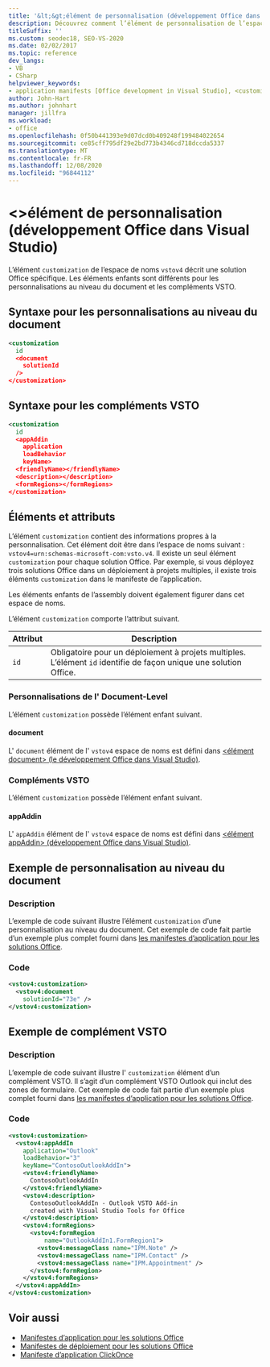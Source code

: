 ```yaml
---
title: '&lt;&gt;élément de personnalisation (développement Office dans Visual Studio)'
description: Découvrez comment l’élément de personnalisation de l’espace de noms vstov4 décrit une solution Office spécifique.
titleSuffix: ''
ms.custom: seodec18, SEO-VS-2020
ms.date: 02/02/2017
ms.topic: reference
dev_langs:
- VB
- CSharp
helpviewer_keywords:
- application manifests [Office development in Visual Studio], <customization> element
author: John-Hart
ms.author: johnhart
manager: jillfra
ms.workload:
- office
ms.openlocfilehash: 0f50b441393e9d07dcd0b409248f199484022654
ms.sourcegitcommit: ce85cff795df29e2bd773b4346cd718dccda5337
ms.translationtype: MT
ms.contentlocale: fr-FR
ms.lasthandoff: 12/08/2020
ms.locfileid: "96844112"
---
```

# <a name="ltcustomizationgt-element-office-development-in-visual-studio"></a>&lt;&gt;élément de personnalisation (développement Office dans Visual Studio)
  L’élément `customization` de l’espace de noms `vstov4` décrit une solution Office spécifique. Les éléments enfants sont différents pour les personnalisations au niveau du document et les compléments VSTO.

## <a name="syntax-for-document-level-customizations"></a>Syntaxe pour les personnalisations au niveau du document

```xml
<customization
  id
  <document
    solutionId
  />
</customization>
```

## <a name="syntax-for-vsto-add-ins"></a>Syntaxe pour les compléments VSTO

```xml
<customization
  id
  <appAddin
    application
    loadBehavior
    keyName>
  <friendlyName></friendlyName>
  <description></description>
  <formRegions></formRegions>
</customization>
```

## <a name="elements-and-attributes"></a>Éléments et attributs
 L’élément `customization` contient des informations propres à la personnalisation. Cet élément doit être dans l’espace de noms suivant : `vstov4=urn:schemas-microsoft-com:vsto.v4`. Il existe un seul élément `customization` pour chaque solution Office. Par exemple, si vous déployez trois solutions Office dans un déploiement à projets multiples, il existe trois éléments `customization` dans le manifeste de l’application.

 Les éléments enfants de l’assembly doivent également figurer dans cet espace de noms.

 L’élément `customization` comporte l’attribut suivant.

|Attribut|Description|
|---------------|-----------------|
|`id`|Obligatoire pour un déploiement à projets multiples. L’élément `id` identifie de façon unique une solution Office.|

### <a name="document-level-customizations"></a>Personnalisations de l' Document-Level
 L’élément `customization` possède l’élément enfant suivant.

#### <a name="document"></a>document
 L' `document` élément de l' `vstov4` espace de noms est défini dans [&#60;élément document&#62; &#40;le développement Office dans Visual Studio&#41;](../vsto/document-element-office-development-in-visual-studio.md).

### <a name="vsto-add-ins"></a>Compléments VSTO
 L’élément `customization` possède l’élément enfant suivant.

#### <a name="appaddin"></a>appAddin
 L' `appAddin` élément de l' `vstov4` espace de noms est défini dans [&#60;élément appAddin&#62; &#40;développement Office dans Visual Studio&#41;](../vsto/appaddin-element-office-development-in-visual-studio.md).

## <a name="example-of-a-document-level-customization"></a>Exemple de personnalisation au niveau du document

### <a name="description"></a>Description
 L’exemple de code suivant illustre l’élément `customization` d’une personnalisation au niveau du document. Cet exemple de code fait partie d’un exemple plus complet fourni dans [les manifestes d’application pour les solutions Office](../vsto/application-manifests-for-office-solutions.md).

### <a name="code"></a>Code

```xml
<vstov4:customization>
  <vstov4:document
    solutionId="73e" />
</vstov4:customization>
```

## <a name="example-of-a-vsto-add-in"></a>Exemple de complément VSTO

### <a name="description"></a>Description
 L’exemple de code suivant illustre l' `customization` élément d’un complément VSTO. Il s’agit d’un complément VSTO Outlook qui inclut des zones de formulaire. Cet exemple de code fait partie d’un exemple plus complet fourni dans [les manifestes d’application pour les solutions Office](../vsto/application-manifests-for-office-solutions.md).

### <a name="code"></a>Code

```xml
<vstov4:customization>
  <vstov4:appAddIn
    application="Outlook"
    loadBehavior="3"
    keyName="ContosoOutlookAddIn">
    <vstov4:friendlyName>
      ContosoOutlookAddIn
    </vstov4:friendlyName>
    <vstov4:description>
      ContosoOutlookAddIn - Outlook VSTO Add-in
      created with Visual Studio Tools for Office
    </vstov4:description>
    <vstov4:formRegions>
      <vstov4:formRegion
          name="OutlookAddIn1.FormRegion1">
        <vstov4:messageClass name="IPM.Note" />
        <vstov4:messageClass name="IPM.Contact" />
        <vstov4:messageClass name="IPM.Appointment" />
      </vstov4:formRegion>
    </vstov4:formRegions>
  </vstov4:appAddIn>
</vstov4:customization>
```

## <a name="see-also"></a>Voir aussi

- [Manifestes d’application pour les solutions Office](../vsto/application-manifests-for-office-solutions.md)
- [Manifestes de déploiement pour les solutions Office](../vsto/deployment-manifests-for-office-solutions.md)
- [Manifeste d’application ClickOnce](../deployment/clickonce-application-manifest.md)
